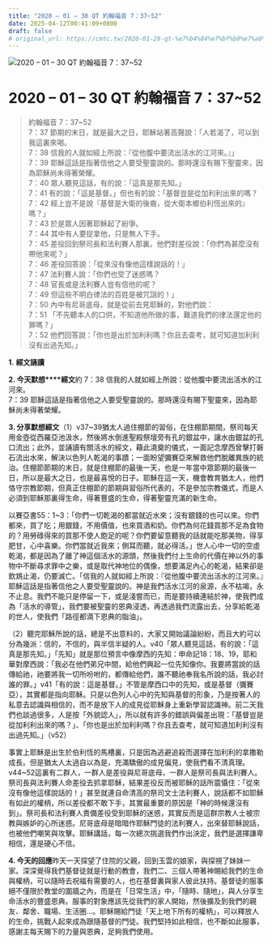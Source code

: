 ```yaml
---
title: "2020 – 01 – 30 QT 約翰福音 7：37~52"
date: 2025-04-12T00:41:09+0800
draft: false
# original_url: https://cmtc.tw/2020-01-28-qt-%e7%b4%84%e7%bf%b0%e7%a6%8f%e9%9f%b3-7%ef%bc%9a1424
---
```


![2020 – 01 – 30 QT 約翰福音 7：37~52](/images/qt.jpg   "2020 – 01 – 30 QT 約翰福音 7：37~52")

# 2020 – 01 – 30 QT 約翰福音 7：37~52

> 約翰福音 7：37~52  
> 7：37 節期的末日，就是最大之日，耶穌站著高聲說：「人若渴了，可以到我這裏來喝。  
> 7：38 信我的人就如經上所說：『從他腹中要流出活水的江河來。』」  
> 7：39 耶穌這話是指著信他之人要受聖靈說的。那時還沒有賜下聖靈來，因為耶穌尚未得著榮耀。  
> 7：40 眾人聽見這話，有的說：「這真是那先知。」  
> 7：41 有的說：「這是基督。」但也有的說：「基督豈是從加利利出來的嗎？  
> 7：42 經上豈不是說『基督是大衛的後裔，從大衛本鄉伯利恆出來的』嗎？」  
> 7：43 於是眾人因著耶穌起了紛爭。  
> 7：44 其中有人要捉拿他，只是無人下手。  
> 7：45 差役回到祭司長和法利賽人那裏。他們對差役說：「你們為甚麼沒有帶他來呢？」  
> 7：46 差役回答說：「從來沒有像他這樣說話的！」  
> 7：47 法利賽人說：「你們也受了迷惑嗎？  
> 7：48 官長或是法利賽人豈有信他的呢？  
> 7：49 但這些不明白律法的百姓是被咒詛的！」  
> 7：50 內中有尼哥底母，就是從前去見耶穌的，對他們說：  
> 7：51 「不先聽本人的口供，不知道他所做的事，難道我們的律法還定他的罪嗎？」  
> 7：52 他們回答說：「你也是出於加利利嗎？你且去查考，就可知道加利利沒有出過先知。」

**1.** **經文誦讀**

**2. 今天默想****經文**約 7：38 信我的人就如經上所說：從他腹中要流出活水的江河來。  
7：39 耶穌這話是指著信他之人要受聖靈說的。那時還沒有賜下聖靈來，因為耶穌尚未得著榮耀。

**3. 分享默想經文**（1）v37~39猶太人過住棚節的習俗，在住棚節期間，祭司每天用金壺從西羅亞池汲水，然後將水倒進聖殿祭壇旁有孔的銀盆中，讓水由銀盆的孔口流出；此外，並誦讀有關活水的經文，藉此澆奠的儀式，一面記念摩西曾擊打磐石流出水來，解決以色列人乾渴的事蹟；一面盼望彌賽亞來解救他們脫離異族的統治。住棚節節期的末日，就是住棚節的最後一天，也是一年當中眾節期的最後一日，所以是最大之日，也是最喜悅的日子。耶穌在這一天，機會教育猶太人，他們恪守宗教節期，但真正住棚節的節期與習俗所代表的，不是參加宗教儀式，而是人必須到耶穌那裏得生命，得著豐盛的生命，得著聖靈充滿的新生命。

以賽亞書55：1~3：「你們一切乾渴的都當就近水來；沒有銀錢的也可以來。你們都來，買了吃；用銀錢，不用價值，也來買酒和奶。你們為何花錢買那不足為食物的？用勞碌得來的買那不使人飽足的呢？你們要留意聽我的話就能吃那美物，得享肥甘，心中喜樂。你們當就近我來；側耳而聽，就必得活。」世人心中一切的空虛乾渴，都是因為了離了神這個活水的源頭，然後我們付上生命的代價在神以外的事物中不斷尋求罪中之樂，或是取代神地位的偶像，想要滿足內心的乾渴，結果卻是飲鴆止渴，仍要滅亡。「信我的人就如經上所說：『從他腹中要流出活水的江河來。』耶穌這話是指著信他之人要受聖靈說的。神是我們活水江河的泉源，永不枯竭，永不止息。我們不能只是停留一下，或是淺嘗而已，而是要持續連結於神，使我們成為「活水的導管」，我們要被聖靈的恩典浸透，再透過我們流露出去，分享給乾渴的世人，使我們「路徑都滴下恩典的脂油」。

（2）聽完耶穌所說的話，總是不出意料的，大家又開始議論紛紛，而且大約可以分為幾派：信的，不信的，與半信半疑的人。v40「眾人聽見這話，有的說：「這真是那先知。」「先知」就是那位預言中像摩西的先知：申命記18：18、19，耶和華對摩西說：「我必在他們弟兄中間，給他們興起一位先知像你。我要將當說的話傳給祂，祂要將我一切所吩咐的，都傳給他們，誰不聽祂奉我名所說的話，我必討誰的罪。」v41「有的說：這是基督。」不管是摩西口中的先知，或是基督（彌賽亞），其實都是指向耶穌。只是以色列人心中的先知與基督的形象，乃是按著人的私意去認識與相信的，而不是放下人的成見從耶穌身上重新學習認識神。前二天我們也談過很多，人是按「外貌認人」，所以就有許多的錯誤與偏差出現：「基督豈是從加利利出來的嗎？」、「你也是出於加利利嗎？你且去查考，就可知道加利利沒有出過先知。」（v52）

事實上耶穌是出生於伯利恆的馬槽裏，只是因為逃避追殺而選擇在加利利的拿撒勒成長。但是猶太人太過自以為是，充滿驕傲的成見偏見，使我們看不清真理。v44~52這裏有二群人，一群人是差役與尼哥底母，一群人是祭司長與法利賽人。祭司長與法利賽人命差役去抓拿耶穌，結果差役反而被耶穌的話所震懾住：「從來沒有像他這樣說話的！」甚至就連自命清高的祭司文士法利賽人，說話都不如耶穌有如此的權柄，所以差役都不敢下手，其實最重要的原因是「神的時候還沒有到」。祭司長和法利賽人責備差役受到耶穌的迷惑，其實反而是這群宗教人士被宗教與嫉妒的心所迷惑。尼哥底母是暗暗作耶穌門徒的法利賽人，出來替耶穌說話，也被他們嘲笑與攻擊。耶穌講話，每一次總次挑選我們作出決定，我們是選擇謙卑相信，還是硬心不信。

**4. 今天的回應**昨天一天探望了住院的父親，回到玉雲的娘家，與探視了妹妹一家。深深覺得我們基督徒就是行動的教會，我們二、三個人帶著神賜給我們的生命與權柄，可以隨時去祝福有需要的人，也在基督裏與家人彼此扶持。基督徒的服事絕不僅限於教堂的圍牆之內，而是在「日常生活」中，「隨時、隨地」，與人分享生命活水的豐盛恩典。服事的對象應該先從我們的家人開始，然後擴及到我們的親友、鄰舍、職場、生活圈…。耶穌賜給門徒「天上地下所有的權柄」，可以釋放人的生命，挑戰人起來成為跟隨基督的門徒。我們堅持如此相信，也不斷如此服事，感謝主每天賜下的力量與恩典，足夠我們使用。